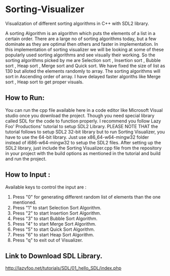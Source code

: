 # Sorting-Visualizer

Visualization of different sorting algorithms in C++ with SDL2 library.

A sorting Algorithm is an algorithm which puts the elements of a list in a certain order. There are a large no of sorting algorithms today,
but a few dominate as they are optimal then others and faster in implementation. In this implementation of sorting visualizer we will be
looking at some of these popularly used sorting algorithms and see visually their working. So the sorting algorithms picked by me are 
Selection sort , Insertion sort , Bubble sort , Heap sort , Merge sort and Quick sort. We have fixed the size of list as 130 but alloted 
the elements randomly to array. The sorting algorithms will sort in Ascending order of array. I have delayed faster algoriths like Merge
sort , Heap sort to get proper visuals.




## How to Run:
You can run the cpp file available here in a code editor like Microsoft Visual studio once you download the project.
Though you need special library called SDL for the code to function properly.
I recommend you follow  Lazy Foo' Productions' tutorial to setup SDL2 Library. PLEASE NOTE THAT the tutorial follows 
to setup SDL2 32-bit library but to run Sorting Visualizer, you have to use the 64-bit library. Just use x86_64-w64-mingw32 
folder instead of i686-w64-mingw32 to setup the SDL2 files. After setting up the  SDL2 library, just include the Sorting Visualizer.cpp 
file from the repository in your project with the build options as mentioned in the tutorial and build and run the project.


## How to Input :
Available keys to control the input are :

1. Press "0" for generating different random list of elements than the one mentioned.
2. Press "1" to start Selection Sort Algorithm.
3. Press "2" to start Insertion Sort Algorithm.
4. Press "3" to start Bubble Sort Algorithm.
5. Press "4" to start Merge Sort Algorithm.
6. Press "5" to start Quick Sort Algorithm.
7. Press "6" to start Heap Sort Algorithm.
8. Press "q" to exit out of Visualizer.


## Link to Download SDL Library.
http://lazyfoo.net/tutorials/SDL/01_hello_SDL/index.php
